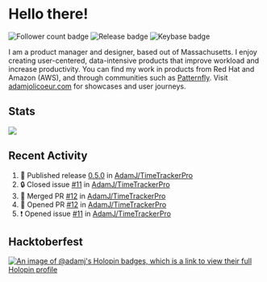 # Hello there!

![Follower count badge](https://img.shields.io/github/followers/adamj?style=for-the-badge&logo=GitHub&logoColor=%23fff&link=https%3A%2F%2Fwww.github.com%2Fadamj)
![Release badge](https://img.shields.io/github/v/release/adamj/adamj?style=for-the-badge&logo=GitHub&logoColor=%23fff)
![Keybase badge](https://img.shields.io/keybase/pgp/mindreeper2420?style=for-the-badge&logo=keybase&logoColor=%23fff)

I am a product manager and designer, based out of Massachusetts. I enjoy creating user-centered, data-intensive products that improve workload and increase productivity. You can find my work in products from Red Hat and Amazon (AWS), and through communities such as [Patternfly](https://www.patternfly.org). Visit [adamjolicoeur.com](https://www.adamjolicoeur.com) for showcases and user journeys.

<!--
> Recent Activity automated using [GitHub Activity Readme Workflow](https://github.com/marketplace/actions/github-activity-readme)
> Icons from [Simple Icons](https://simpleicons.org)
> Badges from [Shields.io](https://shields.io)
> Readme Stats from [Readme Stats Workflow](https://github.com/anuraghazra/github-readme-stats)
-->

## Stats

<!-- Advanced stats -->
<picture>
  <source
    srcset="https://github-readme-stats.vercel.app/api?username=adamj&rank_icon=github&show_icons=true&theme=dark"
    media="(prefers-color-scheme: dark)"
  />
  <source
    srcset="https://github-readme-stats.vercel.app/api?username=adamj&rank_icon=github&show_icons=true"
    media="(prefers-color-scheme: light), (prefers-color-scheme: no-preference)"
  />
  <img src="https://github-readme-stats.vercel.app/api?username=adamj&rank_icon=github&show_icons=true" />
</picture>

## Recent Activity
<!-- Updates Every Monday at 6PM UTC (1PM EST) -->

<!--START_SECTION:activity-->
1. 🚀 Published release [0.5.0](https://github.com/AdamJ/TimeTrackerPro/releases/tag/0.5.0) in [AdamJ/TimeTrackerPro](https://github.com/AdamJ/TimeTrackerPro)
2. 🔒 Closed issue [#11](https://github.com/AdamJ/TimeTrackerPro/issues/11) in [AdamJ/TimeTrackerPro](https://github.com/AdamJ/TimeTrackerPro)
3. 🎉 Merged PR [#12](https://github.com/AdamJ/TimeTrackerPro/pull/12) in [AdamJ/TimeTrackerPro](https://github.com/AdamJ/TimeTrackerPro)
4. 💪 Opened PR [#12](https://github.com/AdamJ/TimeTrackerPro/pull/12) in [AdamJ/TimeTrackerPro](https://github.com/AdamJ/TimeTrackerPro)
5. ❗ Opened issue [#11](https://github.com/AdamJ/TimeTrackerPro/issues/11) in [AdamJ/TimeTrackerPro](https://github.com/AdamJ/TimeTrackerPro)
<!--END_SECTION:activity-->

## Hacktoberfest

[![An image of @adamj's Holopin badges, which is a link to view their full Holopin profile](https://holopin.me/adamj)](https://holopin.io/@adamj)
